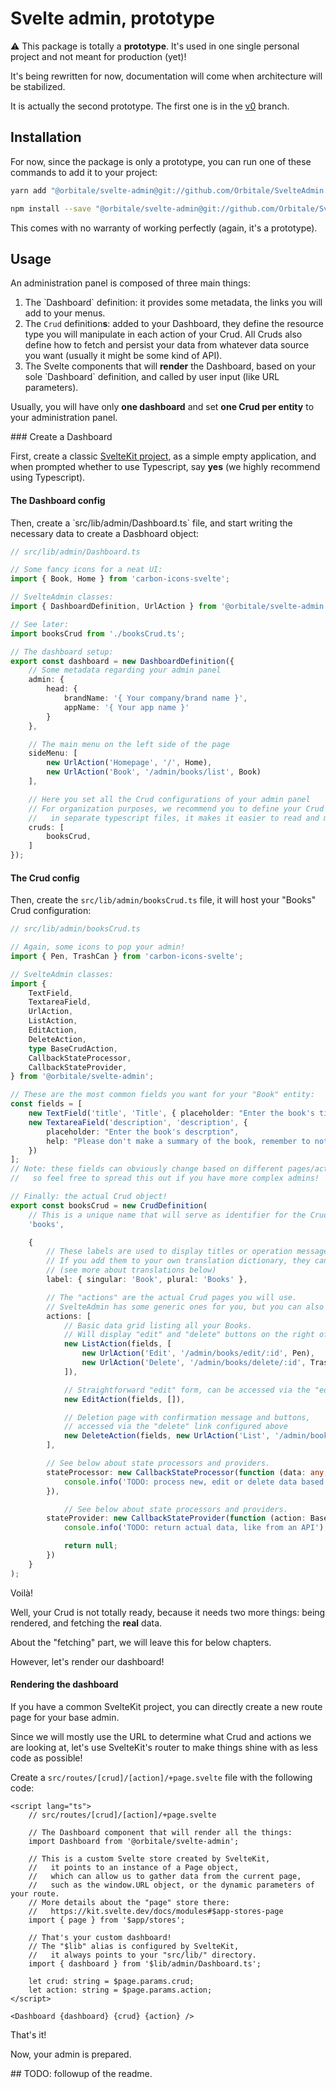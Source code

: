 # Svelte admin, prototype

⚠ This package is totally a **prototype**. It's used in one single personal project and not meant for production (yet)!

It's being rewritten for now, documentation will come when architecture will be stabilized.

It is actually the second prototype. The first one is in the [v0](https://github.com/Orbitale/SvelteAdmin/tree/v0) branch.

## Installation

For now, since the package is only a prototype, you can run one of these commands to add it to your project:

```bash
yarn add "@orbitale/svelte-admin@git://github.com/Orbitale/SvelteAdmin.git"

npm install --save "@orbitale/svelte-admin@git://github.com/Orbitale/SvelteAdmin.git"
```

This comes with no warranty of working perfectly (again, it's a prototype).

## Usage

An administration panel is composed of three main things:

1. The ̀ Dashboard` definition: it provides some metadata, the links you will add to your menus.
2. The `Crud` definition**s**: added to your Dashboard, they define the resource type you will manipulate in each action of your Crud. All Cruds also define how to fetch and persist your data from whatever data source you want (usually it might be some kind of API).
3. The Svelte components that will **render** the Dashboard, based on your sole ̀ Dashboard` definition, and called by user input (like URL parameters).

Usually, you will have only **one dashboard** and set **one Crud per entity** to your administration panel.

### Create a Dashboard

First, create a classic [SvelteKit project](https://kit.svelte.dev/), as a simple empty application, and when prompted whether to use Typescript, say **yes** (we highly recommend using Typescript).

#### The Dashboard config

Then, create a ̀ src/lib/admin/Dashboard.ts` file, and start writing the necessary data to create a Dasbhoard object:

```typescript
// src/lib/admin/Dashboard.ts

// Some fancy icons for a neat UI:
import { Book, Home } from 'carbon-icons-svelte';

// SvelteAdmin classes:
import { DashboardDefinition, UrlAction } from '@orbitale/svelte-admin';

// See later:
import booksCrud from './booksCrud.ts';

// The dashboard setup:
export const dashboard = new DashboardDefinition({
	// Some metadata regarding your admin panel
	admin: {
		head: {
			brandName: '{ Your company/brand name }',
			appName: '{ Your app name }'
		}
	},

	// The main menu on the left side of the page
	sideMenu: [
		new UrlAction('Homepage', '/', Home),
		new UrlAction('Book', '/admin/books/list', Book)
	],

	// Here you set all the Crud configurations of your admin panel
	// For organization purposes, we recommend you to define your Crud configs
	//   in separate typescript files, it makes it easier to read and maintain.
	cruds: [
		booksCrud,
	]
});
```

#### The Crud config

Then, create the `src/lib/admin/booksCrud.ts` file, it will host your "Books" Crud configuration:

```typescript
// src/lib/admin/booksCrud.ts

// Again, some icons to pop your admin!
import { Pen, TrashCan } from 'carbon-icons-svelte';

// SvelteAdmin classes:
import {
	TextField, 
	TextareaField, 
	UrlAction,
	ListAction,
	EditAction,
	DeleteAction,
	type BaseCrudAction,
	CallbackStateProcessor,
	CallbackStateProvider,
} from '@orbitale/svelte-admin';

// These are the most common fields you want for your "Book" entity:
const fields = [
	new TextField('title', 'Title', { placeholder: "Enter the book's title" }),
	new TextareaField('description', 'description', {
		placeholder: "Enter the book's descrption",
		help: "Please don't make a summary of the book, remember to not spoil your readers!"
	})
];
// Note: these fields can obviously change based on different pages/actions, 
//   so feel free to spread this out if you have more complex admins!

// Finally: the actual Crud object!
export const booksCrud = new CrudDefinition(
	// This is a unique name that will serve as identifier for the Crud:
	'books',

	{
		// These labels are used to display titles or operation messages,
		// If you add them to your own translation dictionary, they can be translated too!
		// (see more about translations below)
		label: { singular: 'Book', plural: 'Books' },

		// The "actions" are the actual Crud pages you will use.
		// SvelteAdmin has some generic ones for you, but you can also create your own!
		actions: [
			// Basic data grid listing all your Books.
			// Will display "edit" and "delete" buttons on the right of the list.
			new ListAction(fields, [
				new UrlAction('Edit', '/admin/books/edit/:id', Pen),
				new UrlAction('Delete', '/admin/books/delete/:id', TrashCan)
			]),

			// Straightforward "edit" form, can be accessed via the "edit" link above.
			new EditAction(fields, []),

			// Deletion page with confirmation message and buttons,
			// accessed via the "delete" link configured above
			new DeleteAction(fields, new UrlAction('List', '/admin/books/list', null))
		],

		// See below about state processors and providers.
		stateProcessor: new CallbackStateProcessor(function (data: any, action: BaseCrudAction, requestParameters = {}): void {
			console.info('TODO: process new, edit or delete data based on the current action');
		}),

			// See below about state processors and providers.
		stateProvider: new CallbackStateProvider(function (action: BaseCrudAction, requestParameters: KeyValueObject = {}): Array | null {
			console.info('TODO: return actual data, like from an API');

			return null;
		})
	}
);
```

Voilà!

Well, your Crud is not totally ready, because it needs two more things: being rendered, and fetching the **real** data.

About the "fetching" part, we will leave this for below chapters.

However, let's render our dashboard!

#### Rendering the dashboard

If you have a common SvelteKit project, you can directly create a new route page for your base admin.

Since we will mostly use the URL to determine what Crud and actions we are looking at, let's use SvelteKit's router to make things shine with as less code as possible!

Create a `src/routes/[crud]/[action]/+page.svelte` file with the following code:

```sveltehtml
<script lang="ts">
	// src/routes/[crud]/[action]/+page.svelte
	
	// The Dashboard component that will render all the things:
	import Dashboard from '@orbitale/svelte-admin';
	
	// This is a custom Svelte store created by SvelteKit,
	//   it points to an instance of a Page object,
	//   which can allow us to gather data from the current page,
	//   such as the window.URL object, or the dynamic parameters of your route.
	// More details about the "page" store there:
	//   https://kit.svelte.dev/docs/modules#$app-stores-page
	import { page } from '$app/stores';

	// That's your custom dashboard!
	// The "$lib" alias is configured by SvelteKit,
	//   it always points to your "src/lib/" directory.
	import { dashboard } from '$lib/admin/Dashboard.ts';

	let crud: string = $page.params.crud;
	let action: string = $page.params.action;
</script>

<Dashboard {dashboard} {crud} {action} />
```

That's it!

Now, your admin is prepared.

## TODO: followup of the readme.
